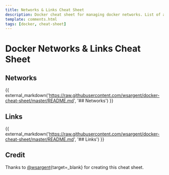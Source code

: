 ```yaml
---
title: Networks & Links Cheat Sheet
description: Docker cheat sheet for managing docker networks. List of all networks, network create, network remove, link between containers and more.
template: comments.html
tags: [docker, cheat-sheet]
---
```


# Docker Networks & Links Cheat Sheet

## Networks

{{ external_markdown('https://raw.githubusercontent.com/wsargent/docker-cheat-sheet/master/README.md', '## Networks') }}

## Links

{{ external_markdown('https://raw.githubusercontent.com/wsargent/docker-cheat-sheet/master/README.md', '## Links') }}

## Credit

Thanks to [@wsargent][wsargent-url]{target=\_blank} for creating this cheat sheet.

<!-- appendices -->

[wsargent-url]: https://github.com/wsargent/docker-cheat-sheet

<!-- end appendices -->
